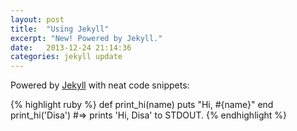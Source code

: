 ```yaml
---
layout: post
title:  "Using Jekyll"
excerpt: "New! Powered by Jekyll."
date:   2013-12-24 21:14:36
categories: jekyll update
---
```


Powered by [Jekyll][jekyll] with neat code snippets:

{% highlight ruby %}
def print_hi(name)
  puts "Hi, #{name}"
end
print_hi('Disa')
#=> prints 'Hi, Disa' to STDOUT.
{% endhighlight %}

[jekyll]:        http://jekyllrb.com
